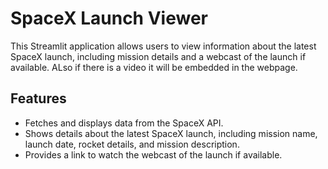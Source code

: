 # SpaceX Launch Viewer

This Streamlit application allows users to view information about the latest SpaceX launch, including mission details and a webcast of the launch if available. ALso if there is a video it will be embedded in the webpage.


## Features

- Fetches and displays data from the SpaceX API.
- Shows details about the latest SpaceX launch, including mission name, launch date, rocket details, and mission description.
- Provides a link to watch the webcast of the launch if available.
